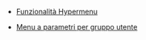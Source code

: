 - [Funzionalità Hypermenu](Sorgenti/MB/DOC_OPE/B£MENU_01)

- [Menu a parametri per gruppo utente](Sorgenti/MB/DOC_OGG/P_B£UT54)

